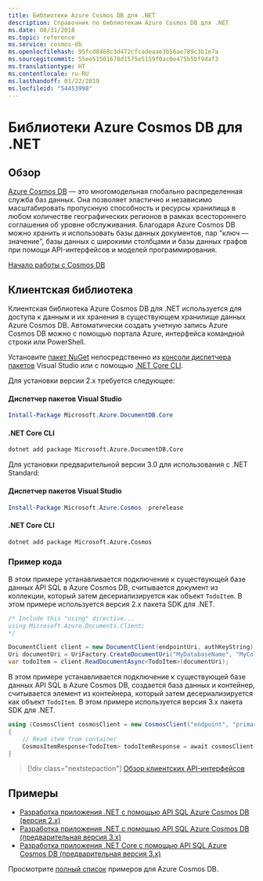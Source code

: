 ```yaml
---
title: Библиотеки Azure Cosmos DB для .NET
description: Справочник по библиотекам Azure Cosmos DB для .NET
ms.date: 08/31/2018
ms.topic: reference
ms.service: cosmos-db
ms.openlocfilehash: 95fcd8468c3d472cfcadeaae3b56ae789c3b1e7a
ms.sourcegitcommit: 55ee51501678d1575e5159f0ac0e475b5bf9daf3
ms.translationtype: HT
ms.contentlocale: ru-RU
ms.lasthandoff: 01/22/2019
ms.locfileid: "54453998"
---
```

# <a name="azure-cosmos-db-libraries-for-net"></a>Библиотеки Azure Cosmos DB для .NET

## <a name="overview"></a>Обзор

[Azure Cosmos DB](https://docs.microsoft.com/azure/cosmos-db/introduction) — это многомодельная глобально распределенная служба баз данных. Она позволяет эластично и независимо масштабировать пропускную способность и ресурсы хранилища в любом количестве географических регионов в рамках всестороннего соглашения об уровне обслуживания. Благодаря Azure Cosmos DB можно хранить и использовать базы данных документов, пар "ключ — значение", базы данных с широкими столбцами и базы данных графов при помощи API-интерфейсов и моделей программирования. 

[Начало работы с Cosmos DB](https://docs.microsoft.com/azure/cosmos-db/create-sql-api-dotnet)

## <a name="client-library"></a>Клиентская библиотека

Клиентская библиотека Azure Cosmos DB для .NET используется для доступа к данным и их хранения в существующем хранилище данных Azure Cosmos DB. Автоматически создать учетную запись Azure Cosmos DB можно с помощью портала Azure, интерфейса командной строки или PowerShell.

Установите [пакет NuGet](https://www.nuget.org/packages/Microsoft.Azure.DocumentDB.Core) непосредственно из [консоли диспетчера пакетов][PackageManager] Visual Studio или с помощью [.NET Core CLI][DotNetCLI].

Для установки версии 2.x требуется следующее:

#### <a name="visual-studio-package-manager"></a>Диспетчер пакетов Visual Studio

```powershell
Install-Package Microsoft.Azure.DocumentDB.Core
```

#### <a name="net-core-cli"></a>.NET Core CLI

```bash
dotnet add package Microsoft.Azure.DocumentDB.Core
```

Для установки предварительной версии 3.0 для использования с .NET Standard: 

#### <a name="visual-studio-package-manager"></a>Диспетчер пакетов Visual Studio

```powershell
Install-Package Microsoft.Azure.Cosmos -prerelease
```

#### <a name="net-core-cli"></a>.NET Core CLI

```bash
dotnet add package Microsoft.Azure.Cosmos
```


### <a name="code-example"></a>Пример кода

В этом примере устанавливается подключение к существующей базе данных API SQL в Azure Cosmos DB, считывается документ из коллекции, который затем десериализируется как объект `TodoItem`. В этом примере используется версия 2.x пакета SDK для .NET.   

```csharp
/* Include this "using" directive...
using Microsoft.Azure.Documents.Client;
*/

DocumentClient client = new DocumentClient(endpointUri, authKeyString);
Uri documentUri = UriFactory.CreateDocumentUri("MyDatabaseName", "MyCollectionName", "DocumentId");
var todoItem = client.ReadDocumentAsync<TodoItem>(documentUri);
```

В этом примере устанавливается подключение к существующей базе данных API SQL в Azure Cosmos DB, создается база данных и контейнер, считывается элемент из контейнера, который затем десериализируется как объект `TodoItem`. В этом примере используется версия 3.x пакета SDK для .NET.   

```csharp
using (CosmosClient cosmosClient = new CosmosClient("endpoint", "primaryKey"))
{
    // Read item from container
    CosmosItemResponse<TodoItem> todoItemResponse = await cosmosClient.Databases["DatabaseId"].Containers["ContainerId"].Items.ReadItemAsync<TodoItem>("partitionKeyValue", "ItemId");
}
```

> [!div class="nextstepaction"]
> [Обзор клиентских API-интерфейсов](/dotnet/api/overview/azure/cosmosdb/client)

## <a name="samples"></a>Примеры

* [Разработка приложения .NET с помощью API SQL Azure Cosmos DB (версия 2.x)](https://github.com/Azure-Samples/documentdb-dotnet-todo-app/)
* [Разработка приложения .NET с помощью API SQL Azure Cosmos DB (предварительная версия 3.x)](https://github.com/Azure-Samples/cosmos-dotnet-todo-app/)
* [Разработка приложения .NET Core с помощью API SQL Azure Cosmos DB (предварительная версия 3.x)](https://github.com/Azure-Samples/cosmos-dotnet-core-getting-started)

Просмотрите [полный список](https://azure.microsoft.com/resources/samples/?platform=dotnet&term=cosmosdb) примеров для Azure Cosmos DB.

[PackageManager]: https://docs.microsoft.com/nuget/tools/package-manager-console
[DotNetCLI]: https://docs.microsoft.com/dotnet/core/tools/dotnet-add-package
